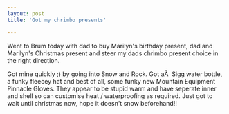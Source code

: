 ```yaml
---
layout: post
title: 'Got my chrimbo presents'

---
```


Went to Brum today with dad to buy Marilyn's birthday present, dad and Marilyn's Christmas present and steer my dads chrimbo present choice in the right direction.

Got mine quickly ;) by going into Snow and Rock. Got aÂ  Sigg water bottle, a funky fleecey hat and best of all, some funky new Mountain Equipment Pinnacle Gloves. They appear to be stupid warm and have seperate inner and shell so can customise heat / waterproofing as required. Just got to wait until christmas now, hope it doesn't snow beforehand!!
